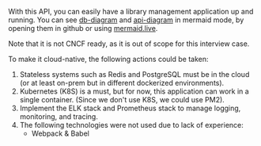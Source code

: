With this API, you can easily have a library management application up and running. You can see [db-diagram](hthttps://github.com/burakkarakus/alexandria-api/blob/main/db-diagram.md) and [api-diagram](https://github.com/burakkarakus/alexandria-api/blob/main/api-diagram.md) in mermaid mode, by opening them in github or using [mermaid.live](). 


Note that it is not CNCF ready, as it is out of scope for this interview case.

To make it cloud-native, the following actions could be taken:
1. Stateless systems such as Redis and PostgreSQL must be in the cloud (or at least on-prem but in different dockerized environments).
2. Kubernetes (K8S) is a must, but for now, this application can work in a single container. (Since we don't use K8S, we could use PM2).
3. Implement the ELK stack and Prometheus stack to manage logging, monitoring, and tracing.
4. The following technologies were not used due to lack of experience:
    - Webpack & Babel
